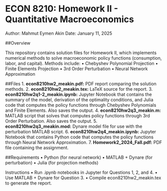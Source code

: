 # ECON 8210: Homework II - Quantitative Macroeconomics

Author: Mahmut Eymen Akin
Date: January 11, 2025

##Overview

This repository contains solution files for Homework II, which implements numerical methods to solve macroeconomic policy functions (consumption, labor, and capital). Methods include:
	•	Chebyshev Polynomial Projection
	•	Finite Elements Projection
	•	3rd Order Perturbation
	•	Neural Network Approximation

##Files
	1.	**econ8210hw2_meakin.pdf:** PDF report comparing the solution methods.
	2.	**econ8210hw2_meakin.tex:** LaTeX source for the report.
	3.	**econ8210hw2q1-2_meakin.ipynb:** Jupyter Notebook that contains the summary of the model, derivation of the optimality 			conditions, and Julia code that computes the policy functions
		through Chebyshev Polynomials and Finite Elements. Also saves the output.
	4.	**econ8210hw2q3_meakin.m:** MATLAB script that solves that computes policy functions through 3rd Order Perturbation. Also saves 		the output.
	5.	**econ8210hw2q3_meakin.mod:** Dynare model file for use with the perturbation MATLAB script.
	6.	**econ8210hw2q4_meakin.ipynb:** Jupyter Notebook that contains Python code that computes the policy functions through Neural 			Network Approximation.
	7.	**Homework2_2024_Fall.pdf:** PDF file containing the assignment.

##Requirements
	•	Python (for neural network)
	•	MATLAB + Dynare (for perturbation)
	•	Julia (for projection methods)

Instructions
	•	Run .ipynb notebooks in Jupyter for Questions 1, 2, and 4.
	•	Use MATLAB + Dynare for Question 3.
	•	Compile econ8210hw2_meakin.tex to generate the report.
